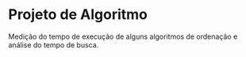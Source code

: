 # Projeto de Algoritmo
Medição do tempo de execução de alguns algoritmos de ordenação e análise do tempo de busca.
